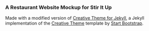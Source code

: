 ### A Restaurant Website Mockup for Stir It Up

Made with a modified version of [Creative Theme for Jekyll](https://github.com/volny/creative-theme-jekyll), a Jekyll implementation of the [Creative Theme](http://startbootstrap.com/template-overviews/creative/) template by [Start Bootstrap](http://startbootstrap.com).
